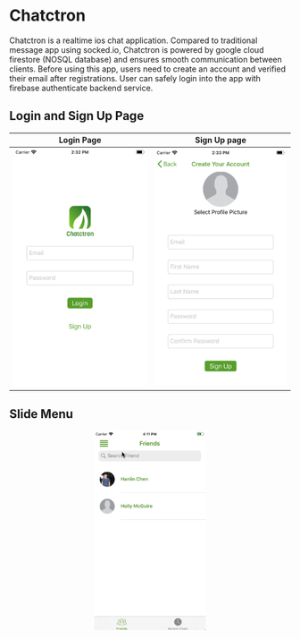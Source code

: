 # Chatctron
Chatctron is a realtime ios chat application. Compared to traditional message app using socked.io, Chatctron is powered by google cloud firestore (NOSQL database) and ensures smooth communication between clients. Before using this app, users need to create an account and verified their email after registrations. User can safely login into the app with firebase authenticate backend service. 

## Login and Sign Up Page
Login Page             |  Sign Up page
:-------------------------:|:-------------------------:
| ![alt text](./images/login.png) | ![alt text](./images/signup.png) |

## Slide Menu
<p align = "center">
<img src="./images/sidemenu.gif" alt="drawing" width="200"/>
</p>


